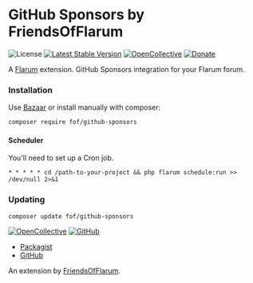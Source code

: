 # GitHub Sponsors by FriendsOfFlarum

![License](https://img.shields.io/badge/license-MIT-blue.svg) [![Latest Stable Version](https://img.shields.io/packagist/v/fof/github-sponsors.svg)](https://packagist.org/packages/fof/github-sponsors) [![OpenCollective](https://img.shields.io/badge/opencollective-fof-blue.svg)](https://opencollective.com/fof/donate) [![Donate](https://img.shields.io/badge/donate-datitisev-important.svg)](https://datitisev.me/donate)

A [Flarum](http://flarum.org) extension. GitHub Sponsors integration for your Flarum forum.

### Installation

Use [Bazaar](https://discuss.flarum.org/d/5151-flagrow-bazaar-the-extension-marketplace) or install manually with composer:

```sh
composer require fof/github-sponsors
```

#### Scheduler

You'll need to set up a Cron job.

```
* * * * * cd /path-to-your-project && php flarum schedule:run >> /dev/null 2>&1
```

### Updating

```sh
composer update fof/github-sponsors
```

[![OpenCollective](https://img.shields.io/badge/donate-friendsofflarum-44AEE5?style=for-the-badge&logo=open-collective)](https://opencollective.com/fof/donate) [![GitHub](https://img.shields.io/badge/donate-datitisev-ea4aaa?style=for-the-badge&logo=github)](https://datitisev.me/donate/github)

- [Packagist](https://packagist.org/packages/fof/github-sponsors)
- [GitHub](https://github.com/FriendsOfFlarum/github-sponsors)

An extension by [FriendsOfFlarum](https://github.com/FriendsOfFlarum).
